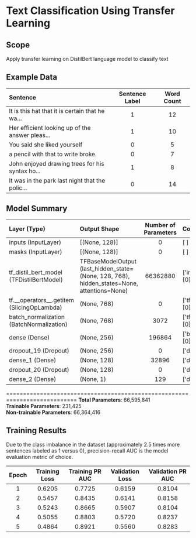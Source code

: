 # Text Classification Using Transfer Learning

## Scope
Apply transfer learning on DistilBert language model to classify text

## Example Data

| Sentence    | Sentence Label    | Word Count |
| :------------- | :-------------: | :-------------: |
| It is this hat that it is certain that he wa... | 1 | 12
| Her efficient looking up of the answer pleas... | 1 | 10
| You said she liked yourself | 0 | 5
| a pencil with that to write broke. | 0 | 7
| John enjoyed drawing trees for his syntax ho... | 1 | 8
| It was in the park last night that the polic... | 0 | 14

## Model Summary

| Layer (Type)  | Output Shape  | Number of Parameters | Connected To  |
| :------------- | :------------- | :-------------: | :------------- |
| inputs (InputLayer) | [(None, 128)] | 0 | [ ]                                  
| masks (InputLayer) | [(None, 128)] | 0 | [ ]                         
| tf_distil_bert_model (TFDistilBertModel) | TFBaseModelOutput (last_hidden_state=(None, 128, 768), hidden_states=None, attentions=None) | 66362880 | ['inputs[0][0]', 'masks[0][0]']
| tf.\_\_operators__.getitem (SlicingOpLambda) | (None, 768) | 0 | ['tf_distil_bert_model[0][0]']
| batch_normalization (BatchNormalization) | (None, 768) | 3072 | ['tf.\_\_operators__.getitem[0][0]']
| dense (Dense) | (None, 256) | 196864 | ['batch_normalization[0][0]']
| dropout_19 (Dropout) | (None, 256) | 0 | ['dense[0][0]']
| dense_1 (Dense) | (None, 128) | 32896 | ['dropout_19[0][0]']
| dropout_20 (Dropout) | (None, 128) | 0 | ['dense_1[0][0]']
| dense_2 (Dense) | (None, 1) | 129 | ['dropout_20[0][0]']

===========================================================================
**Total Parameters**: 66,595,841\
**Trainable Parameters**: 231,425\
**Non-trainable Parameters**: 66,364,416

## Training Results
Due to the class imbalance in the dataset (approximately 2.5 times more sentences labeled as 1 versus 0), precision-recall AUC is the model evaluation metric of choice.

| Epoch | Training Loss | Training PR AUC | Validation Loss | Validation PR AUC |
| :-------------: | :-------------: | :-------------: | :-------------: | :-------------: |
| 1 | 0.6205 | 0.7725 | 0.6159 | 0.8104 |
| 2 | 0.5457 | 0.8435 | 0.6141 | 0.8158 |
| 3 | 0.5243 | 0.8665 | 0.5907 | 0.8104 |
| 4 | 0.5055 | 0.8803 | 0.5720 | 0.8237 |
| 5 | 0.4864 | 0.8921 | 0.5560 | 0.8283 |
